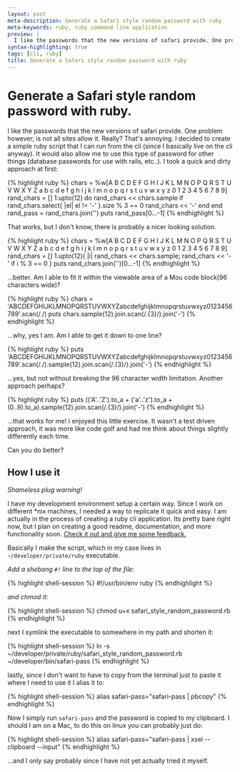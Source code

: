 ```yaml
---
layout: post
meta-description: Generate a Safari style random password with ruby
meta-keywords: ruby, ruby command line application
preview: |
  I like the passwords that the new versions of safari provide. One problem however, is not all sites allow it. Really?
syntax-highlighting: true
tags: [cli, ruby]
title: Generate a Safari style random password with ruby
---
```


# Generate a Safari style random password with ruby.

I like the passwords that the new versions of safari provide. One problem however, is not all sites allow it. Really? That's annoying. I decided to create a simple ruby script that I can run from the cli (since I basically live on the cli anyway). It would also allow me to use this type of password for other things (database passwords for use with rails, etc..). I took a quick and dirty approach at first:

{% highlight ruby %}
chars = %w[A B C D E F G H I J K L M N O P Q R S T U V W X Y Z a b c d e f g h i j k l m n o p q r s t u v w x y z 0 1 2 3 4 5 6 7 8 9]
rand_chars = []
1.upto(12) do
  rand_chars << chars.sample
  if rand_chars.select{ |el| el != '-' }.size % 3 == 0
    rand_chars << '-'
  end
end
rand_pass = rand_chars.join('')
puts rand_pass[0...-1]
{% endhighlight %}

That works, but I don't know, there is probably a nicer looking solution.

{% highlight ruby %}
chars = %w[A B C D E F G H I J K L M N O P Q R S T U V W X Y Z a b c d e f g h i j k l m n o p q r s t u v w x y z 0 1 2 3 4 5 6 7 8 9]
rand_chars = []
1.upto(12){ |i| rand_chars << chars.sample; rand_chars << '-' if i % 3 == 0 }
puts rand_chars.join('')[0...-1]
{% endhighlight %}

...better. Am I able to fit it within the viewable area of a Mou code block(96 characters wide)?

{% highlight ruby %}
chars = 'ABCDEFGHIJKLMNOPQRSTUVWXYZabcdefghijklmnopqrstuvwxyz0123456789'.scan(/./)
puts chars.sample(12).join.scan(/.{3}/).join('-')
{% endhighlight %}

...why, yes I am. Am I able to get it down to one line?

{% highlight ruby %}
puts 'ABCDEFGHIJKLMNOPQRSTUVWXYZabcdefghijklmnopqrstuvwxyz0123456789'.scan(/./).sample(12).join.scan(/.{3}/).join('-')
{% endhighlight %}

...yes, but not without breaking the 96 character width limitation. Another approach perhaps?

{% highlight ruby %}
puts (('A'..'Z').to_a + ('a'..'z').to_a + (0..9).to_a).sample(12).join.scan(/.{3}/).join('-')
{% endhighlight %}

...that works for me! I enjoyed this little exercise. It wasn't a test driven approach, it was more like code golf and had me think about things slightly differently each time.

Can you do better?

## How I use it

_Shameless plug warning!_

I have my development environment setup a certain way. Since I work on different *nix machines, I needed a way to replicate it quick and easy. I am actually in the process of creating a ruby cli application. Its pretty bare right now, but I plan on creating a good readme, documentation, and more functionality soon. <a href="https://github.com/mweppler/dev-env" target="_blank">Check it out and give me some feedback.</a>


Basically I make the script, which in my case lives in `~/developer/private/ruby` executable.

_Add a shebang `#!` line to the top of the file:_

{% highlight shell-session %}
#!/usr/bin/env ruby
{% endhighlight %}

_and chmod it:_

{% highlight shell-session %}
chmod u+x safari_style_random_password.rb
{% endhighlight %}

next I symlink the executable to somewhere in my path and shorten it:

{% highlight shell-session %}
ln -s ~/developer/private/ruby/safari_style_random_password.rb ~/developer/bin/safari-pass
{% endhighlight %}

lastly, since I don't want to have to copy from the terminal just to paste it where I need to use it I alias it to:

{% highlight shell-session %}
alias safari-pass="safari-pass | pbcopy"
{% endhighlight %}

Now I simply run `safari-pass` and the password is copied to my clipboard. I should I am on a Mac, to do this on linux you can probably just do:

{% highlight shell-session %}
alias safari-pass="safari-pass | xsel --clipboard --input"
{% endhighlight %}

...and I only say probably since I have not yet actually tried it myself.
